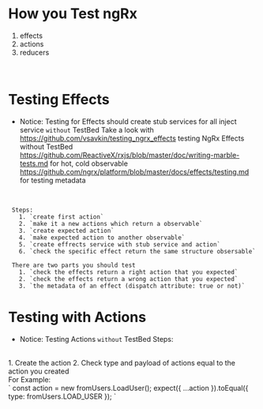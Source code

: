 # How you Test ngRx

  1. effects
  2. actions
  3. reducers
  
  <br>

# Testing Effects

  
   *  Notice: Testing for Effects should create stub services for all inject service `without` TestBed
      Take a look with
     https://github.com/vsavkin/testing_ngrx_effects testing NgRx Effects without TestBed
     https://github.com/ReactiveX/rxjs/blob/master/doc/writing-marble-tests.md for hot, cold observable
     https://github.com/ngrx/platform/blob/master/docs/effects/testing.md for testing metadata
     
<br>
     
     Steps:
       1. `create first action`
       2. `make it a new actions which return a observable`
       3. `create expected action`
       4. `make expected action to another observable`
       5. `create effrects service with stub service and action`
       6. `check the specific effect return the same structure obsersable`
   
     There are two parts you should test
       1. `check the effects return a right action that you expected`
       2. `check the effects return a wrong action that you expected`
       3. `the metadata of an effect (dispatch attribute: true or not)`
   
# Testing with Actions

  *  Notice: Testing Actions `without` TestBed
     Steps:
<br>
         1. Create the action
         2. Check type and payload of actions equal to the action you created
<br>         
       For Example:
<br>       
         `
         const action = new fromUsers.LoadUser();
         expect({ ...action }).toEqual({ type: fromUsers.LOAD_USER });
         `
